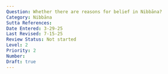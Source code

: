 ```yaml
---
Question: Whether there are reasons for belief in Nibbāna?
Category: Nibbāna
Sutta References:
Date Entered: 3-29-25
Last Revised: 7-15-25
Review Status: Not started
Level: 2
Priority: 2
Number: 
Draft: true
---
```


<!-- 
Notes:
Discuss the reasoning Joe Schmid has discussed, which is along these lines: that if something varies only in degrees from something that exists, then it is possible. Perhaps, if Nibbāna is just the extinction of the defilements, then this might just be a variance in degree of the defilements we already experience, and thus, perhaps, is possible. -->